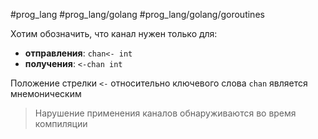 #prog_lang #prog_lang/golang #prog_lang/golang/goroutines 

Хотим обозначить, что канал нужен только для:

- **отправления**: `chan<- int`
- **получения**: `<-chan int`

Положение стрелки `<-` относительно ключевого слова `chan` является мнемониче­ским

> Нарушение применения каналов обнаруживаются во время компиляции
